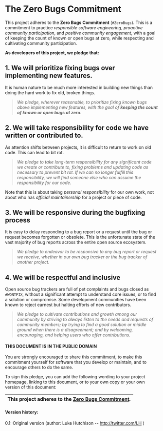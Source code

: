 
# The Zero Bugs Commitment

This project adheres to the **Zero Bugs Commitment** (`#ZeroBugs`).
This is a commitment to practice *responsible software engineering*,
*proactive community participation*, and *positive community engagement*,
with a goal of keeping the count of known or open bugs at zero, while
respecting and cultivating community participation.

**As developers of this project, we pledge that:**

## 1. We will prioritize fixing bugs over implementing new features.

It is human nature to be much more interested in building new things than doing
the hard work to fix old, broken things.

> *We pledge, wherever reasonable, to prioritize fixing known bugs above
implementing new features, with the goal of **keeping the count of known or
open bugs at zero**.*


## 2. We will take responsibility for code we have written or contributed to.

As attention shifts between projects, it is difficult to return to work on old
code. This can lead to bit rot.

> *We pledge to take long-term responsibility for any significant code we
create or contribute to, fixing problems and updating code as necessary to
prevent bit rot. If we can no longer fulfill this responsibility, we will
find someone else who can assume the responsibility for our code.*

Note that this is about taking *personal responsibility* for our own work, not
about who has *official maintainership* for a project or piece of code.

## 3. We will be responsive during the bugfixing process

It is easy to delay responding to a bug report or a request until the bug or
request becomes forgotten or obsolete. This is the unfortunate state of the vast
majority of bug reports across the entire open source ecosystem. 

> *We pledge to endeavor to be responsive to any bug report or request we
receive, whether in our own bug tracker or the bug tracker of another
project.*

## 4. We will be respectful and inclusive

Open source bug trackers are full of pet complaints and bugs closed as
`#WONTFIX`, without a significant attempt to understand core issues,
or to find a solution or compromise. Some development communities have
been known to reject earnest but halting efforts of new contributors.

> *We pledge to cultivate contributions and growth among our community by
striving to always listen to the needs and requests of community members;
by trying to find a good solution or middle ground when there is a
disagreement; and by welcoming, encouraging, and helping users who offer
contributions.*

#### THIS DOCUMENT IS IN THE PUBLIC DOMAIN

You are strongly encouraged to share this commitment, to make this commitment
yourself for software that you develop or maintain, and to encourage others to
do the same.

To sign this pledge, you can add the following wording to your project homepage,
linking to this document, or to your own copy or your own version of this
document:

| **This project adheres to the [Zero Bugs Commitment](https://github.com/classgraph/classgraph/blob/master/Zero-Bugs-Commitment.md).** |
|-----------------------------|

#### Version history:

0.1: Original version (author: Luke Hutchison -- http://twitter.com/LH )

